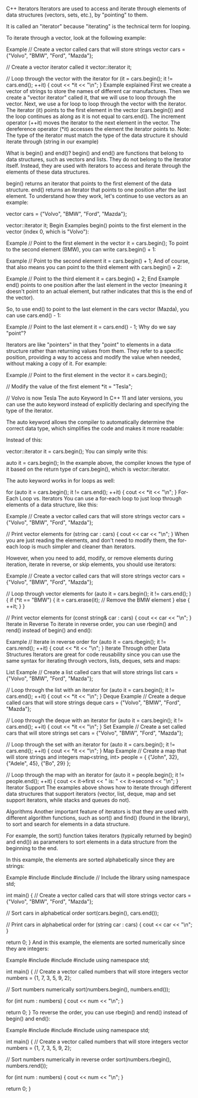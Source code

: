 C++ Iterators
Iterators are used to access and iterate through elements of data structures (vectors, sets, etc.), by "pointing" to them.

It is called an "iterator" because "iterating" is the technical term for looping.

To iterate through a vector, look at the following example:

Example
// Create a vector called cars that will store strings
vector<string> cars = {"Volvo", "BMW", "Ford", "Mazda"};

// Create a vector iterator called it
vector<string>::iterator it;

// Loop through the vector with the iterator
for (it = cars.begin(); it != cars.end(); ++it) {
  cout << *it << "\n";
}
Example explained
First we create a vector of strings to store the names of different car manufactures.
Then we create a "vector iterator" called it, that we will use to loop through the vector.
Next, we use a for loop to loop through the vector with the iterator. The iterator (it) points to the first element in the vector (cars.begin()) and the loop continues as along as it is not equal to cars.end().
The increment operator (++it) moves the iterator to the next element in the vector.
The dereference operator (*it) accesses the element the iterator points to.
Note: The type of the iterator must match the type of the data structure it should iterate through (string in our example)

What is begin() and end()?
begin() and end() are functions that belong to data structures, such as vectors and lists. They do not belong to the iterator itself. Instead, they are used with iterators to access and iterate through the elements of these data structures.

begin() returns an iterator that points to the first element of the data structure.
end() returns an iterator that points to one position after the last element.
To understand how they work, let's continue to use vectors as an example:

vector<string> cars = {"Volvo", "BMW", "Ford", "Mazda"};

vector<string>::iterator it;
Begin Examples
begin() points to the first element in the vector (index 0, which is "Volvo"):

Example
// Point to the first element in the vector
it = cars.begin();
To point to the second element (BMW), you can write cars.begin() + 1:

Example
// Point to the second element
it = cars.begin() + 1;
And of course, that also means you can point to the third element with cars.begin() + 2:

Example
// Point to the third element
it = cars.begin() + 2;
End Example
end() points to one position after the last element in the vector (meaning it doesn't point to an actual element, but rather indicates that this is the end of the vector).

So, to use end() to point to the last element in the cars vector (Mazda), you can use cars.end() - 1:

Example
// Point to the last element
it = cars.end() - 1;
Why do we say "point"?

Iterators are like "pointers" in that they "point" to elements in a data structure rather than returning values from them. They refer to a specific position, providing a way to access and modify the value when needed, without making a copy of it. For example:

Example
// Point to the first element in the vector
it = cars.begin();

// Modify the value of the first element
*it = "Tesla";

// Volvo is now Tesla
The auto Keyword
In C++ 11 and later versions, you can use the auto keyword instead of explicitly declaring and specifying the type of the iterator.

The auto keyword allows the compiler to automatically determine the correct data type, which simplifies the code and makes it more readable:

Instead of this:

vector<string>::iterator it = cars.begin();
You can simply write this:

auto it = cars.begin();
In the example above, the compiler knows the type of it based on the return type of cars.begin(), which is vector<string>::iterator.

The auto keyword works in for loops as well:

for (auto it = cars.begin(); it != cars.end(); ++it) {
  cout << *it << "\n";
}
For-Each Loop vs. Iterators
You can use a for-each loop to just loop through elements of a data structure, like this:

Example
// Create a vector called cars that will store strings
vector<string> cars = {"Volvo", "BMW", "Ford", "Mazda"};

// Print vector elements
for (string car : cars) {
  cout << car << "\n";
}
When you are just reading the elements, and don't need to modify them, the for-each loop is much simpler and cleaner than iterators.

However, when you need to add, modify, or remove elements during iteration, iterate in reverse, or skip elements, you should use iterators:

Example
// Create a vector called cars that will store strings
vector<string> cars = {"Volvo", "BMW", "Ford", "Mazda"};

// Loop through vector elements
for (auto it = cars.begin(); it != cars.end(); ) {
  if (*it == "BMW") {
    it = cars.erase(it); // Remove the BMW element
  } else {
    ++it;
  }
}

// Print vector elements
for (const string& car : cars) {
  cout << car << "\n";
}
Iterate in Reverse
To iterate in reverse order, you can use rbegin() and rend() instead of begin() and end():

Example
// Iterate in reverse order
for (auto it = cars.rbegin(); it != cars.rend(); ++it) {
  cout << *it << "\n";
}
Iterate Through other Data Structures
Iterators are great for code reusability since you can use the same syntax for iterating through vectors, lists, deques, sets and maps:

List Example
// Create a list called cars that will store strings
list<string> cars = {"Volvo", "BMW", "Ford", "Mazda"};

// Loop through the list with an iterator
for (auto it = cars.begin(); it != cars.end(); ++it) {
  cout << *it << "\n";
}
Deque Example
// Create a deque called cars that will store strings
deque<string> cars = {"Volvo", "BMW", "Ford", "Mazda"};

// Loop through the deque with an iterator
for (auto it = cars.begin(); it != cars.end(); ++it) {
  cout << *it << "\n";
}
Set Example
// Create a set called cars that will store strings
set<string> cars = {"Volvo", "BMW", "Ford", "Mazda"};

// Loop through the set with an iterator
for (auto it = cars.begin(); it != cars.end(); ++it) {
  cout << *it << "\n";
}
Map Example
// Create a map that will store strings and integers
map<string, int> people = { {"John", 32}, {"Adele", 45}, {"Bo", 29} };

// Loop through the map with an iterator
for (auto it = people.begin(); it != people.end(); ++it) {
  cout << it->first << " is: " << it->second << "\n";
}
Iterator Support
The examples above shows how to iterate through different data structures that support iterators (vector, list, deque, map and set support iterators, while stacks and queues do not).

Algorithms
Another important feature of iterators is that they are used with different algorithm functions, such as sort() and find() (found in the <algorithm> library), to sort and search for elements in a data structure.

For example, the sort() function takes iterators (typically returned by begin() and end()) as parameters to sort elements in a data structure from the beginning to the end.

In this example, the elements are sorted alphabetically since they are strings:

Example
#include <iostream>
#include <vector>
#include <algorithm>  // Include the <algorithm> library
using namespace std;

int main() {
  // Create a vector called cars that will store strings
  vector<string> cars = {"Volvo", "BMW", "Ford", "Mazda"};

  // Sort cars in alphabetical order
  sort(cars.begin(), cars.end());

  // Print cars in alphabetical order
  for (string car : cars) {
    cout << car << "\n";
  }

  return 0;
}
And in this example, the elements are sorted numerically since they are integers:

Example
#include <iostream>
#include <vector>
#include <algorithm>
using namespace std;

int main() {
  // Create a vector called numbers that will store integers
  vector<int> numbers = {1, 7, 3, 5, 9, 2};

  // Sort numbers numerically
  sort(numbers.begin(), numbers.end());

  for (int num : numbers) {
    cout << num << "\n";
  }

  return 0;
}
To reverse the order, you can use rbegin() and rend() instead of begin() and end():

Example
#include <iostream>
#include <vector>
#include <algorithm>
using namespace std;

int main() {
  // Create a vector called numbers that will store integers
  vector<int> numbers = {1, 7, 3, 5, 9, 2};

  // Sort numbers numerically in reverse order
  sort(numbers.rbegin(), numbers.rend());

  for (int num : numbers) {
    cout << num << "\n";
  }

  return 0;
}
